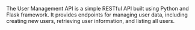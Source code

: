 The User Management API is a simple RESTful API built using Python and Flask framework. It provides endpoints for managing user data, including creating new users, retrieving user information, and listing all users.
